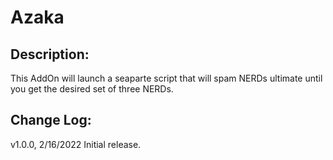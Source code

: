 # Azaka
## Description:
This AddOn will launch a seaparte script that will spam NERDs ultimate until you get the desired set of three NERDs.

## Change Log:
v1.0.0, 2/16/2022
    Initial release.